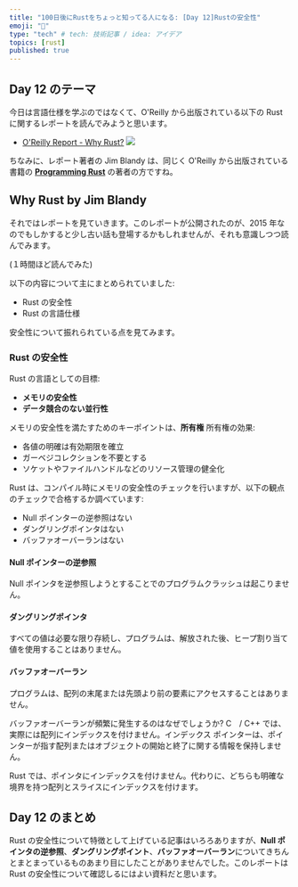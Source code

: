 ```yaml
---
title: "100日後にRustをちょっと知ってる人になる: [Day 12]Rustの安全性"
emoji: "🦀"
type: "tech" # tech: 技術記事 / idea: アイデア
topics: [rust]
published: true
---
```

## Day 12 のテーマ

今日は言語仕様を学ぶのではなくて、O'Reilly から出版されている以下の Rust に関するレポートを読んでみようと思います。

- [O'Reilly Report - Why Rust?](https://learning.oreilly.com/library/view/why-rust/9781492048589/)
[![](https://storage.googleapis.com/zenn-user-upload/54fd34637737-20220903.png)](https://learning.oreilly.com/library/view/why-rust/9781492048589/)

ちなみに、レポート著者の Jim Blandy は、同じく O'Reilly から出版されている書籍の **[Programming Rust](https://learning.oreilly.com/library/view/programming-rust-2nd/9781492052586/)** の著者の方ですね。

## Why Rust by Jim Blandy

それではレポートを見ていきます。このレポートが公開されたのが、2015 年なのでもしかすると少し古い話も登場するかもしれませんが、それも意識しつつ読んでみます。

(１時間ほど読んでみた)

以下の内容について主にまとめられていました:

- Rust の安全性
- Rust の言語仕様

安全性について振れられている点を見てみます。

### Rust の安全性

Rust の言語としての目標:

- **メモリの安全性**
- **データ競合のない並行性**

メモリの安全性を満たすためのキーポイントは、**所有権**
所有権の効果:

- 各値の明確は有効期限を確立
- ガーベジコレクションを不要とする
- ソケットやファイルハンドルなどのリソース管理の健全化

Rust は、コンパイル時にメモリの安全性のチェックを行いますが、以下の観点のチェックで合格するか調べています:

- Null ポインターの逆参照はない
- ダングリングポインタはない
- バッファオーバーランはない

#### Null ポインターの逆参照

Null ポインタを逆参照しようとすることでのプログラムクラッシュは起こりません。

#### ダングリングポインタ

すべての値は必要な限り存続し、プログラムは、解放された後、ヒープ割り当て値を使用することはありません。

#### バッファオーバーラン

プログラムは、配列の末尾または先頭より前の要素にアクセスすることはありません。

バッファオーバーランが頻繁に発生するのはなぜでしょうか?
C　/ C++ では、実際には配列にインデックスを付けません。インデックス ポインターは、ポインターが指す配列またはオブジェクトの開始と終了に関する情報を保持しません。

Rust では、ポインタにインデックスを付けません。代わりに、どちらも明確な境界を持つ配列とスライスにインデックスを付けます。

## Day 12 のまとめ

Rust の安全性について特徴として上げている記事はいろろありますが、**Null ポインタの逆参照**、**ダングリングポイント**、**バッファオーバーラン**についてきちんとまとまっているものあまり目にしたことがありませんでした。このレポートは Rust の安全性について確認しるにはよい資料だと思います。